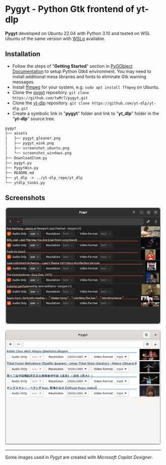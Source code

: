 # Pygyt - Python Gtk frontend of yt-dlp

**Pygyt** developed on Ubuntu 22.04 with Python 3.10 and tested on WSL Ubuntu of the same version with [WSLg](https://github.com/microsoft/wslg) available.

## Installation

- Follow the steps of "**Getting Started**" section in [PyGObject Documentation](https://gnome.pages.gitlab.gnome.org/pygobject/) to setup Python Gtk4 environment. You may need to install additional mesa libraries and fonts to eliminate Gtk warning messages.
- Install [ffmpeg](https://ffmpeg.org/) for your system, e.g. `sudo apt install ffmpeg` on Ubuntu.
- Clone the [pygyt](https://github.com/twMr7/pygyt) repository. `git clone https://github.com/twMr7/pygyt.git`
- Clone the [yt-dlp](https://github.com/yt-dlp/yt-dlp)  repository. `git clone https://github.com/yt-dlp/yt-dlp.git`
- Create a symbolic link in "**pygyt**" folder and link to "**yt_dlp**" folder in the "**yt-dlp**" source tree.

```shell
pygyt
├── assets
│   ├── pygyt_gleaner.png
│   ├── pygyt_wink.png
│   ├── screenshot_ubuntu.png
│   └── screenshot_windows.png
├── DownloadItem.py
├── pygyt.py
├── PygytWin.py
├── README.md
├── yt_dlp -> ../yt-dlp_repo/yt_dlp
└── ytdlp_tasks.py
```

## Screenshots

![pygyt_on_ubuntu](/assets/screenshot_ubuntu.png)

![pygyt_on_windows](/assets/screenshot_windows.png)

---

Some images used in *Pygyt* are created with *Microsoft Copilot Designer*.